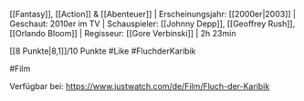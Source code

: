 [[Fantasy]], [[Action]] & [[Abenteuer]] | Erscheinungsjahr: [[2000er|2003]] | Geschaut: 2010er im TV | Schauspieler: [[Johnny Depp]], [[Geoffrey Rush]], [[Orlando Bloom]] | Regisseur: [[Gore Verbinski]] | 2h 23min

[[8 Punkte|8,1]]/10 Punkte #Like #FluchderKaribik


#Film 

Verfügbar bei: https://www.justwatch.com/de/Film/Fluch-der-Karibik